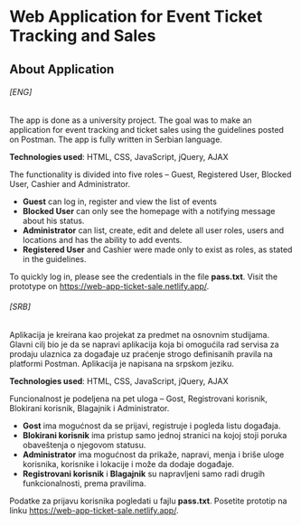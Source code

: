# Web Application for Event Ticket Tracking and Sales

## About Application

###### [ENG]
The app is done as a university project. The goal was to make an application for event tracking and ticket sales using the guidelines posted on Postman. The app is fully written in Serbian language.

**Technologies used**: HTML, CSS, JavaScript, jQuery, AJAX

The functionality is divided into five roles – Guest, Registered User, Blocked User, Cashier and Administrator.
- **Guest** can log in, register and view the list of events
- **Blocked User** can only see the homepage with a notifying message about his status.
- **Administrator** can list, create, edit and delete all user roles, users and locations and has the ability to add events.
- **Registered User** and Cashier were made only to exist as roles, as stated in the guidelines.

To quickly log in, please see the credentials in the file **pass.txt**. 
Visit the prototype on https://web-app-ticket-sale.netlify.app/. 

###### [SRB]
Aplikacija je kreirana kao projekat za predmet na osnovnim studijama. Glavni cilj bio je da se napravi aplikacija koja bi omogućila rad servisa za prodaju ulaznica za događaje uz praćenje strogo definisanih pravila na platformi Postman.
Aplikacija je napisana na srpskom jeziku.

**Technologies used**: HTML, CSS, JavaScript, jQuery, AJAX

Funcionalnost je podeljena na pet uloga – Gost, Registrovani korisnik, Blokirani korisnik, Blagajnik i Administrator.
- **Gost** ima mogućnost da se prijavi, registruje i pogleda listu događaja.
- **Blokirani korisnik** ima pristup samo jednoj stranici na kojoj stoji poruka obaveštenja o njegovom statusu.
- **Administrator** ima mogućnost da prikaže, napravi, menja i briše uloge korisnika, korisnike i lokacije i može da dodaje događaje.
- **Registrovani korisnik** i **Blagajnik** su napravljeni samo radi drugih funkcionalnosti, prema pravilima.

Podatke za prijavu korisnika pogledati u fajlu **pass.txt**.
Posetite prototip na linku https://web-app-ticket-sale.netlify.app/.
